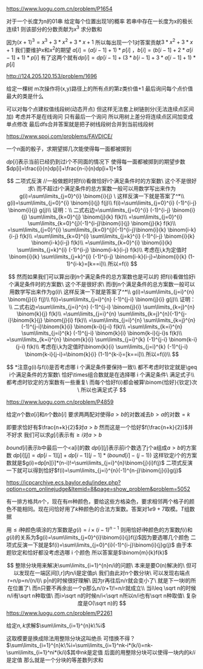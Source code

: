 https://www.luogu.com.cn/problem/P1654

对于一个长度为n的01串 给定每个位置出现1的概率 若串中存在一长度为x的极长连续1 则该部分的分数贡献为$x^3$ 求分数和

因为$(x+1)^3=x^3+3*x^2+3*x+1$ 所以每出现一个1对答案贡献$3*x^2+3*x+1$ 我们要维护$x$和$x^2$的期望 $a[i]=(a[i-1]+1)*p[i]$ ，$b[i]=(b[i-1]+2*a[i-1]+1)*p[i]$ 有了这两个就有$dp[i]=dp[i-1]+(3*b[i-1]+3*a[i-1]+1)*p[i]$

http://124.205.120.153/problem/1696

给定一棵树 m次操作将(x,y)路径上的所有点的第z类价值+1 最后询问每个点价值最大的类是什么

可以对每个点建权值线段树(动态开点) 但这样无法套上树链剖分(无法连续点区间加) 考虑并不是在线询问 只有最后一个询问 所以用树上差分将连续点区间加变成单点修改 最后dfs合并答案就是把子树线段树合并到当前线段树

https://www.spoj.com/problems/FAVDICE/

一个$n$面的骰子，求期望掷几次能使得每一面都被掷到

$dp[i]$表示当前已经扔到过i个不同面的情况下 使得每一面都被掷到的期望步数$dp[i]=\frac{i}{n}dp[i]+\frac{n-i}{n}dp[i+1]+1$



$$
二项式反演
//一般做题时把f(i)看做恰好i个满足条件时的方案数\ 这个不是很好求\ 而不超过i个满足条件的总方案数一般可以用数学写出来作为g(i)=\sum\limits_{j=0}^{i} \binom{i}{j} \ 这样反演一下就是答案了^*\\
g(i)=\sum\limits_{j=0}^{i} \binom{i}{j} f(j)\\
f(i)=\sum\limits_{j=0}^{i} (-1)^{i-j} \binom{i}{j} g(j)\\
证明：\\
二式右边=\sum\limits_{j=0}^{i} (-1)^{i-j} \binom{i}{j} \sum\limits_{k=0}^{j} \binom{j}{k} f(k)\\
=\sum\limits_{j=0}^{i}  \sum\limits_{k=0}^{j}(-1)^{i-j}\binom{i}{j}  \binom{j}{k} f(k)\\
=\sum\limits_{j=0}^{i}  \sum\limits_{k=0}^{j}(-1)^{i-j}\binom{i}{k}  \binom{i-k}{i-j} f(k)\\
=\sum\limits_{k=0}^{i}  \sum\limits_{j=k}^{i} (-1)^{i-j} \binom{i}{k}  \binom{i-k}{i-j} f(k)\\
=\sum\limits_{k=0}^{i} \binom{i}{k} \sum\limits_{j=k}^{i} (-1)^{i-j} \binom{i-k}{i-j} f(k)\\
考虑在i,k为定值时\binom{i}{k} \sum\limits_{j=k}^{i} (-1)^{i-j} \binom{i-k}{i-j}=\binom{i}{k} (1-1)^{i-k}=[k==i]\\
所以=f(i)
$$

$$
然而如果我们可以算出i到n个满足条件的总方案数也是可以的 把f(i)看做恰好i个满足条件时的方案数\ 这个不是很好求\ 而i到n个满足条件的总方案数一般可以用数学写出来作为g(i)\ 这样反演一下就是答案了^*\\
g(i)=\sum\limits_{j=i}^{n} \binom{j}{i} f(j)\\
f(i)=\sum\limits_{j=i}^{n} (-1)^{j-i} \binom{j}{i} g(j)\\
证明：\\
二式右边=\sum\limits_{j=i}^{n} (-1)^{j-i} \binom{j}{i} \sum\limits_{k=j}^{n} \binom{k}{j} f(k)\\
=\sum\limits_{j=i}^{n}  \sum\limits_{k=j}^{n}(-1)^{j-i}\binom{k}{j}  \binom{j}{i} f(k)\\
=\sum\limits_{j=i}^{n}  \sum\limits_{k=j}^{n}(-1)^{j-i}\binom{k}{i}  \binom{k-i}{j-i} f(k)\\
=\sum\limits_{k=i}^{n}  \sum\limits_{j=i}^{k} (-1)^{j-i} \binom{k}{i}  \binom{k-i}{j-i}s f(k)\\
=\sum\limits_{k=i}^{n} \binom{k}{i} \sum\limits_{j=i}^{k} (-1)^{j-i} \binom{k-i}{j-i} f(k)\\
考虑在i,k为定值时\binom{k}{i} \sum\limits_{j=i}^{k} (-1)^{j-i} \binom{k-i}{j-i}=\binom{k}{i} (1-1)^{k-i}=[k==i]\\
所以=f(i)\\
$$

$$
*注意g(i)与f(i)是否考虑哪 i 个满足条件要保持一致\\
都不考虑时钦定就是\geq i个满足条件的方案数\ 恰好\times组合数就是在选择哪 i 个满足条件\ 满足式子\\
都考虑时钦定的方案数有一些重复\ 而每个恰好f(i)都会被算\binom{恰好}{钦定}次\ 所以也满足式子
$$

https://www.luogu.com.cn/problem/P4859

给定$n$个数$a[i]$和$n$个数$b[i]$ 要求两两配对使得$a>b$的对数减去$b>a$的对数$=k$

即要求恰好有$\frac{n+k}{2}$对$a>b$ 然而这是一个恰好$f(\frac{n+k}{2})$并不好求 我们可以求$g[i]$表示有$\geq i$对$a>b$ 

$bound[i]$表示b中最后一个<a[i]的数 $dp[i][j]$表示前i个数选了j个a组成$a>b$的方案数 $dp[i][j]=dp[i-1][j]+dp[i-1][j-1]*(bound[i]-(j-1))$ 这样钦定$i$个的方案数就是$g(i)=dp[n][i]*(n-i)!=\sum\limits_{j=i}^{n}\binom{j}{i}f(j)$ 二项式反演一下就可以得到恰好$f(i)=\sum\limits_{j=i}^{n}(-1)^{n-j}\binom{j}{i}g(j)$

https://icpcarchive.ecs.baylor.edu/index.php?option=com_onlinejudge&Itemid=8&page=show_problem&problem=5052

有一排方格共$n$个，现在有$m$种颜色，要给这些方格染色，要求相邻两个格子的颜色不能相同。现在问恰好用了$k$种颜色的合法方案数。答案对$1e9+7$取模。$T$组数据

用$\leq i$种颜色填涂的方案数是$g(i)=i\times (i-1)^{n-1}$ 则用恰好$i$种颜色的方案数$f(i)$和$g(i)$的关系为$g(i)=\sum\limits_{j=0}^{i}\binom{i}{j}f(j)$因为要选哪几个颜色 二项式反演一下就是$f(i)=\sum\limits_{j=0}^{i}(-1)^{i-j}\binom{i}{j}g(j)$ 由于本题钦定和恰好都没考虑选哪 i 个颜色 所以答案是$\binom{m}{k}f(k)$


$$
整除分块用来解决\sum\limits_{i=1}^{n}n/i的问题\ 本来是要O(n)解决的\ 但可以发现在一端区间[l,r]内n/i是定值p\ 我们由此对n个数分块\ 可以发现右端点r=n/p=n/(n/l)\ p|n的时候很好理解\ 因为r再往后n/r就会变小了\ 就是下一块l的所在位置了\ 而n只要不再余出一个p那么n/(r+1)!=n/r就成立\\
当i\leq \sqrt n的时候n/i有\sqrt n种取值\ 而i>\sqrt n的时候n/i<\sqrt n所以n/i也有\sqrt n种取值\ 复杂度是O(\sqrt n)的
$$
https://www.luogu.com.cn/problem/P2261

给定$n,k$求解$\sum\limits_{i=1}^{n}k\%i$

这取模要是换成除法用整除分块这叫绝杀 可惜换不得？$\sum\limits_{i=1}^{n}k\%i=\sum\limits_{i=1}^nk-i*(k/i)=nk-\sum\limits_{i=1}^ni*(k/i)$其中$nk$是定值 后面的用整除分块可以使得一块内的$k/i$是定值 那么就是一个分块的等差数列求和

